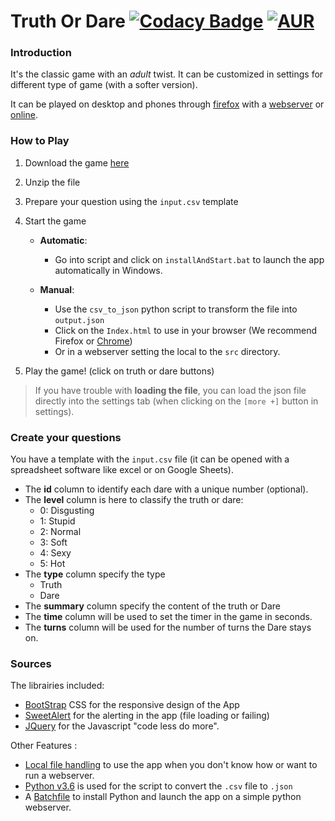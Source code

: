 # Truth Or Dare [![Codacy Badge](https://api.codacy.com/project/badge/Grade/e8ac2cb68fda49cfa96d15604c108ef5)](https://www.codacy.com/app/Sylhare/Truth_Or_Dare?utm_source=github.com&amp;utm_medium=referral&amp;utm_content=Sylhare/Truth_Or_Dare&amp;utm_campaign=Badge_Grade) [![AUR](https://img.shields.io/aur/license/yaourt.svg)](https://github.com/Sylhare/Truth-or-Dare/blob/master/LICENSE)

### Introduction

It's the classic game with an *adult* twist. It can be customized in settings for different type of game (with a softer version). 

It can be played on desktop and phones through [firefox](https://support.mozilla.org/en-US/products/firefox/install-and-update-firefox) with a [webserver](https://github.com/Sylhare/Truth-or-Dare#Sources) or [online](https://sylhare.github.io/Truth-or-Dare).

### How to Play

1. Download the game [here](https://github.com/Sylhare/Truth_Or_Dare/archive/master.zip)
2. Unzip the file
3. Prepare your question using the `input.csv` template
4. Start the game

    - **Automatic**: 
      - Go into script and click on `installAndStart.bat` to launch the app automatically in Windows.

    - **Manual**: 
      - Use the `csv_to_json` python script to transform the file into `output.json`
      - Click on the `Index.html` to use in your browser (We recommend Firefox or [Chrome](https://github.com/Sylhare/Truth_Or_Dare/issues/1#issuecomment-313559405))
      - Or in a webserver setting the local to the `src` directory.

5. Play the game! (click on truth or dare buttons)

> If you have trouble with **loading the file**, you can load the json file directly into the settings tab (when clicking on the `[more +]` button in settings).

### Create your questions

You have a template with the `input.csv` file (it can be opened with a spreadsheet software like excel or on Google Sheets).

- The **id** column to identify each dare with a unique number (optional).
- The **level** column is here to classify the truth or dare:
  - 0: Disgusting
  - 1: Stupid
  - 2: Normal
  - 3: Soft
  - 4: Sexy
  - 5: Hot
- The **type** column specify the type
	- Truth
	- Dare
- The **summary** column specify the content of the truth or Dare
- The **time** column will be used to set the timer in the game in seconds.
- The **turns** column will be used for the number of turns the Dare stays on.


### Sources

The librairies included:
    
- [BootStrap](http://getbootstrap.com/) CSS for the responsive design of the App
- [SweetAlert](http://t4t5.github.io/sweetalert/) for the alerting in the app (file loading or failing)
- [JQuery](https://jquery.com/) for the Javascript "code less do more".

Other Features :

- [Local file handling](https://github.com/Sylhare/Truth_Or_Dare/issues/1#issuecomment-312436151) to use the app when you don't know how or want to run a webserver.
- [Python v3.6](https://www.python.org/ftp/python/3.6.1/python-3.6.1.exe) is used for the script to convert the `.csv` file to `.json`
- A [Batchfile](https://github.com/Sylhare/Truth_Or_Dare/tree/master/script) to install Python and launch the app on a simple python webserver.
